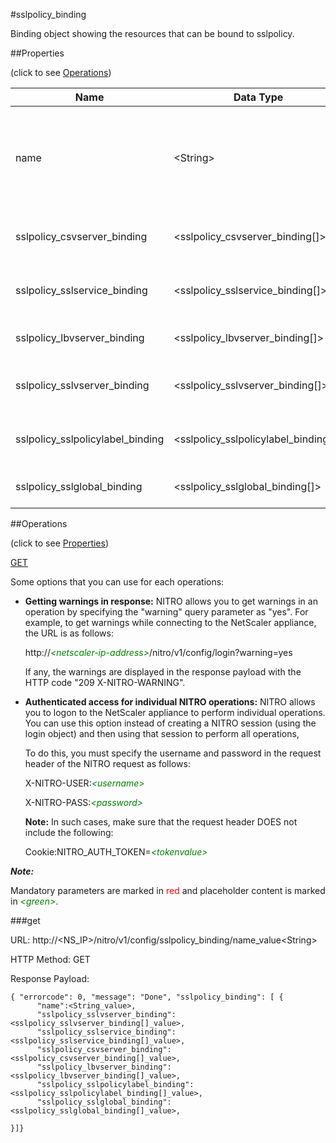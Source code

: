 #sslpolicy_binding

Binding object showing the resources that can be bound to sslpolicy.


##Properties 
<span>(click to see [Operations](#operations))</span>


<table><thead><tr><th>Name</th><th> Data Type</th><th> Permissions</th><th>Description</th></tr></thead><tbody><tr><td>name</td><td>&lt;String></td><td>Read-write</td><td>Name of the SSL policy for which to display detailed information.&lt;br>Minimum length = 1</td><tr><tr><td>sslpolicy_csvserver_binding</td><td>&lt;sslpolicy_csvserver_binding[]></td><td>Read-only</td><td>csvserver that can be bound to sslpolicy.</td><tr><tr><td>sslpolicy_sslservice_binding</td><td>&lt;sslpolicy_sslservice_binding[]></td><td>Read-only</td><td>sslservice that can be bound to sslpolicy.</td><tr><tr><td>sslpolicy_lbvserver_binding</td><td>&lt;sslpolicy_lbvserver_binding[]></td><td>Read-only</td><td>lbvserver that can be bound to sslpolicy.</td><tr><tr><td>sslpolicy_sslvserver_binding</td><td>&lt;sslpolicy_sslvserver_binding[]></td><td>Read-only</td><td>sslvserver that can be bound to sslpolicy.</td><tr><tr><td>sslpolicy_sslpolicylabel_binding</td><td>&lt;sslpolicy_sslpolicylabel_binding[]></td><td>Read-only</td><td>sslpolicylabel that can be bound to sslpolicy.</td><tr><tr><td>sslpolicy_sslglobal_binding</td><td>&lt;sslpolicy_sslglobal_binding[]></td><td>Read-only</td><td>sslglobal that can be bound to sslpolicy.</td><tr></tbody></table>
##Operations 
<span>(click to see [Properties](#properties))</span>


[GET](#get)


Some options that you can use for each operations:
<ul><li><p><b>Getting warnings in response:</b> NITRO allows you to get warnings in an operation by specifying the "warning" query parameter as "yes". For example, to get warnings while connecting to the NetScaler appliance, the URL is as follows:</p><p>http://<span style="color:green;font-style:italic;">&lt;netscaler-ip-address&gt;</span>/nitro/v1/config/login?warning=yes</p><p>If any, the warnings are displayed in the response payload with the HTTP code "209 X-NITRO-WARNING".</p></li><li><p><b>Authenticated access for individual NITRO operations:</b> NITRO allows you to logon to the NetScaler appliance to perform individual operations. You can use this option instead of creating a NITRO session (using the login object) and then using that session to perform all operations,</p><p>To do this, you must specify the username and password in the request header of the NITRO request as follows:</p><p>X-NITRO-USER:<span style="color:green;font-style:italic;">&lt;username&gt;</span></p><p>X-NITRO-PASS:<span style="color:green;font-style:italic;">&lt;password&gt;</span></p><p><b>Note:</b> In such cases, make sure that the request header DOES not include the following:</p><p>Cookie:NITRO_AUTH_TOKEN=<span style="color:green;font-style:italic;">&lt;tokenvalue&gt;</span></p></li></ul>



***Note:*** 
Mandatory parameters are marked in <span style="color:#FF0000;">red</span> and placeholder content is marked in <span style="color:green;font-style:italic">&lt;green&gt;</span>.

###get



URL: http://&lt;NS_IP&gt;/nitro/v1/config/sslpolicy_binding/name_value&lt;String&gt;
HTTP Method: GET
Response Payload: ```{ "errorcode": 0, "message": "Done", "sslpolicy_binding": [ {      "name":<String_value>,      "sslpolicy_sslvserver_binding":<sslpolicy_sslvserver_binding[]_value>,      "sslpolicy_sslservice_binding":<sslpolicy_sslservice_binding[]_value>,      "sslpolicy_csvserver_binding":<sslpolicy_csvserver_binding[]_value>,      "sslpolicy_lbvserver_binding":<sslpolicy_lbvserver_binding[]_value>,      "sslpolicy_sslpolicylabel_binding":<sslpolicy_sslpolicylabel_binding[]_value>,      "sslpolicy_sslglobal_binding":<sslpolicy_sslglobal_binding[]_value>,}]}```



